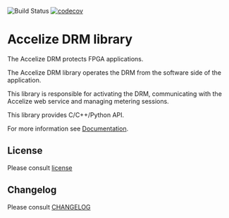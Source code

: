 ![Build Status](https://codebuild.eu-west-1.amazonaws.com/badges?uuid=eyJlbmNyeXB0ZWREYXRhIjoiQ2daNkEvSG5WWXFZbkdiN2M3NytVeFVrZmtqaTJJV0tRankrTVdEZE5mc1pzZ1RFZDZzYWhNd2dBZS9WdzVUS214Y0dvQkRENDZEZjU1NE5HN0VEbGI0PSIsIml2UGFyYW1ldGVyU3BlYyI6ImQrcjFsUGNkbFNoYVU4dmUiLCJtYXRlcmlhbFNldFNlcmlhbCI6MX0%3D&branch=master)
[![codecov](https://codecov.io/gh/Accelize/drmlib/branch/master/graph/badge.svg)](https://codecov.io/gh/Accelize/drmlib)

# Accelize DRM library

The Accelize DRM protects FPGA applications.

The Accelize DRM library operates the DRM from the software side of the
application.

This library is responsible for activating the DRM, communicating with the
Accelize web service and managing metering sessions.

This library provides C/C++/Python API.

For more information see [Documentation](https://accelize.s3.amazonaws.com/documentation/stable).

## License

Please consult [license](LICENSE)

## Changelog

Please consult [CHANGELOG](CHANGELOG)
